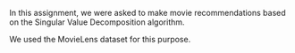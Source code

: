 In this assignment, we were asked to make movie recommendations based on the Singular Value Decomposition algorithm. 

We used the MovieLens dataset for this purpose.
